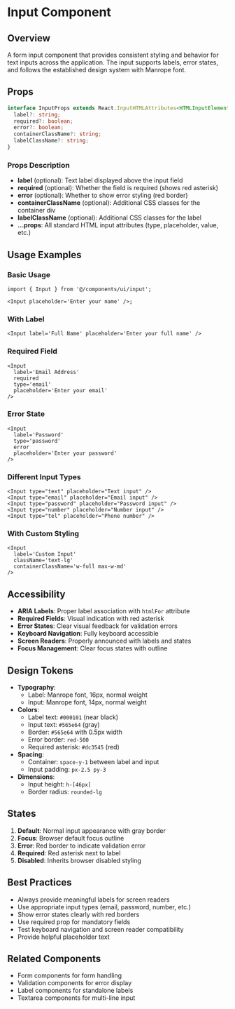 # Input Component

## Overview

A form input component that provides consistent styling and behavior for text inputs across the application. The input supports labels, error states, and follows the established design system with Manrope font.

## Props

```typescript
interface InputProps extends React.InputHTMLAttributes<HTMLInputElement> {
  label?: string;
  required?: boolean;
  error?: boolean;
  containerClassName?: string;
  labelClassName?: string;
}
```

### Props Description

- **label** (optional): Text label displayed above the input field
- **required** (optional): Whether the field is required (shows red asterisk)
- **error** (optional): Whether to show error styling (red border)
- **containerClassName** (optional): Additional CSS classes for the container div
- **labelClassName** (optional): Additional CSS classes for the label
- **...props**: All standard HTML input attributes (type, placeholder, value, etc.)

## Usage Examples

### Basic Usage

```tsx
import { Input } from '@/components/ui/input';

<Input placeholder='Enter your name' />;
```

### With Label

```tsx
<Input label='Full Name' placeholder='Enter your full name' />
```

### Required Field

```tsx
<Input
  label='Email Address'
  required
  type='email'
  placeholder='Enter your email'
/>
```

### Error State

```tsx
<Input
  label='Password'
  type='password'
  error
  placeholder='Enter your password'
/>
```

### Different Input Types

```tsx
<Input type="text" placeholder="Text input" />
<Input type="email" placeholder="Email input" />
<Input type="password" placeholder="Password input" />
<Input type="number" placeholder="Number input" />
<Input type="tel" placeholder="Phone number" />
```

### With Custom Styling

```tsx
<Input
  label='Custom Input'
  className='text-lg'
  containerClassName='w-full max-w-md'
/>
```

## Accessibility

- **ARIA Labels**: Proper label association with `htmlFor` attribute
- **Required Fields**: Visual indication with red asterisk
- **Error States**: Clear visual feedback for validation errors
- **Keyboard Navigation**: Fully keyboard accessible
- **Screen Readers**: Properly announced with labels and states
- **Focus Management**: Clear focus states with outline

## Design Tokens

- **Typography**:
  - Label: Manrope font, 16px, normal weight
  - Input: Manrope font, 14px, normal weight
- **Colors**:
  - Label text: `#000101` (near black)
  - Input text: `#565e64` (gray)
  - Border: `#565e64` with 0.5px width
  - Error border: `red-500`
  - Required asterisk: `#dc3545` (red)
- **Spacing**:
  - Container: `space-y-1` between label and input
  - Input padding: `px-2.5 py-3`
- **Dimensions**:
  - Input height: `h-[46px]`
  - Border radius: `rounded-lg`

## States

1. **Default**: Normal input appearance with gray border
2. **Focus**: Browser default focus outline
3. **Error**: Red border to indicate validation error
4. **Required**: Red asterisk next to label
5. **Disabled**: Inherits browser disabled styling

## Best Practices

- Always provide meaningful labels for screen readers
- Use appropriate input types (email, password, number, etc.)
- Show error states clearly with red borders
- Use required prop for mandatory fields
- Test keyboard navigation and screen reader compatibility
- Provide helpful placeholder text

## Related Components

- Form components for form handling
- Validation components for error display
- Label components for standalone labels
- Textarea components for multi-line input
